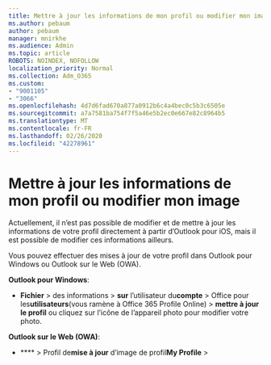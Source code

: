```yaml
---
title: Mettre à jour les informations de mon profil ou modifier mon image
ms.author: pebaum
author: pebaum
manager: mnirkhe
ms.audience: Admin
ms.topic: article
ROBOTS: NOINDEX, NOFOLLOW
localization_priority: Normal
ms.collection: Adm_O365
ms.custom:
- "9001105"
- "3066"
ms.openlocfilehash: 4d7d6fad670a877a0912b6c4a4bec0c5b3c6505e
ms.sourcegitcommit: a7a7581ba754f7f5a46e5b2ec0e667e82c8964b5
ms.translationtype: MT
ms.contentlocale: fr-FR
ms.lasthandoff: 02/26/2020
ms.locfileid: "42278961"
---
```

# <a name="update-my-profile-information-or-change-my-picture"></a>Mettre à jour les informations de mon profil ou modifier mon image

Actuellement, il n’est pas possible de modifier et de mettre à jour les informations de votre profil directement à partir d’Outlook pour iOS, mais il est possible de modifier ces informations ailleurs. 

Vous pouvez effectuer des mises à jour de votre profil dans Outlook pour Windows ou Outlook sur le Web (OWA). 

**Outlook pour Windows**: 

- **Fichier** > des informations > **sur** l’utilisateur du**compte** > Office pour les**utilisateurs**(vous ramène à Office 365 Profile Online) > **mettre à jour le profil** ou cliquez sur l’icône de l’appareil photo pour modifier votre photo.  
  
**Outlook sur le Web (OWA)**: 

- **** > Profil de**mise à jour** d’image de profil**My Profile** > 

